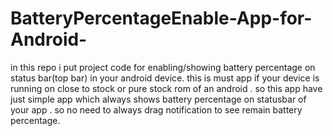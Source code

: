 # BatteryPercentageEnable-App-for-Android-
in this repo i put project code for enabling/showing battery percentage on status bar(top bar) in your android device. this is must app if your device is running on close to stock or pure stock rom of an android . so this app have just simple app which always shows battery percentage on statusbar of your app . so no need to always drag notification to see remain battery percentage. 



